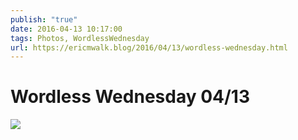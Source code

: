 ```yaml
---
publish: "true"
date: 2016-04-13 10:17:00
tags: Photos, WordlessWednesday
url: https://ericmwalk.blog/2016/04/13/wordless-wednesday.html
---
```


# Wordless Wednesday 04/13

![](https://ericmwalk.blog/uploads/2022/1da38bd4c0.jpg)

